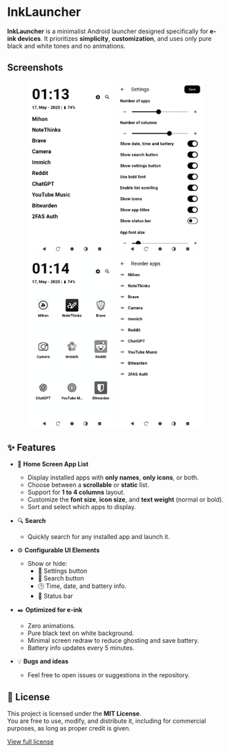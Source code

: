 # InkLauncher

**InkLauncher** is a minimalist Android launcher designed specifically for **e-ink devices**. It prioritizes **simplicity**, **customization**, and uses only pure black and white tones and no animations.

## Screenshots

<p align="center">
  <img src="screenshots/home_screen.png" alt="Home" width="200"/>
  <img src="screenshots/settings_screen.png" alt="Settings" width="200"/>
    <img src="screenshots/home_screen_columns.png" alt="Columns View" width="200"/>
  <img src="screenshots/reorder_screen.png" alt="Search" width="200"/>
</p>


## ✨ Features

- 📱 **Home Screen App List**
  - Display installed apps with **only names**, **only icons**, or both.
  - Choose between a **scrollable** or **static** list.
  - Support for **1 to 4 columns** layout.
  - Customize the **font size**, **icon size**, and **text weight** (normal or bold).
  - Sort and select which apps to display.

- 🔍 **Search**
  - Quickly search for any installed app and launch it.

- ⚙️ **Configurable UI Elements**
  - Show or hide:
    - 🔧 Settings button
    - 🔎 Search button
    - 🕒 Time, date, and battery info.
    - 🔔 Status bar

- ✒️ **Optimized for e-ink**
  - Zero animations.
  - Pure black text on white background.
  - Minimal screen redraw to reduce ghosting and save battery.
  - Battery info updates every 5 minutes.

- 💡 **Bugs and ideas**
  - Feel free to open issues or suggestions in the repository.

## 📄 License

This project is licensed under the **MIT License**.  
You are free to use, modify, and distribute it, including for commercial purposes, as long as proper credit is given.

[View full license](./LICENSE)